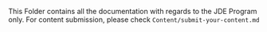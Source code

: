 This Folder contains all the documentation with regards to the JDE Program only. For content submission, please check `Content/submit-your-content.md`